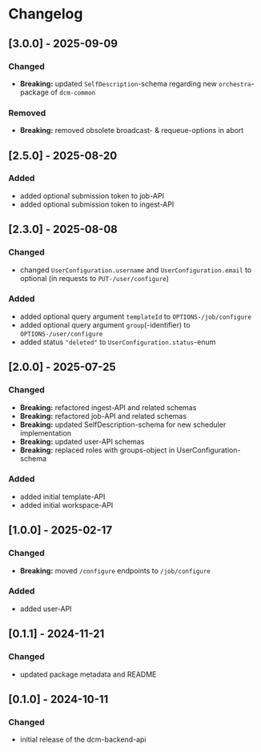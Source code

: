 # Changelog

## [3.0.0] - 2025-09-09

### Changed

- **Breaking:** updated `SelfDescription`-schema regarding new `orchestra`-package of `dcm-common`

### Removed

- **Breaking:** removed obsolete broadcast- & requeue-options in abort

## [2.5.0] - 2025-08-20

### Added

- added optional submission token to job-API
- added optional submission token to ingest-API

## [2.3.0] - 2025-08-08

### Changed

- changed `UserConfiguration.username` and `UserConfiguration.email` to optional (in requests to `PUT-/user/configure`)

### Added

- added optional query argument `templateId` to `OPTIONS-/job/configure`
- added optional query argument `group`(-identifier) to `OPTIONS-/user/configure`
- added status `"deleted"` to `UserConfiguration.status`-enum

## [2.0.0] - 2025-07-25

### Changed

- **Breaking:** refactored ingest-API and related schemas
- **Breaking:** refactored job-API and related schemas
- **Breaking:** updated SelfDescription-schema for new scheduler implementation
- **Breaking:** updated user-API schemas
- **Breaking:** replaced roles with groups-object in UserConfiguration-schema

### Added

- added initial template-API
- added initial workspace-API

## [1.0.0] - 2025-02-17

### Changed

- **Breaking:** moved `/configure` endpoints to `/job/configure`

### Added

- added user-API

## [0.1.1] - 2024-11-21

### Changed

- updated package metadata and README

## [0.1.0] - 2024-10-11

### Changed

- initial release of the dcm-backend-api
